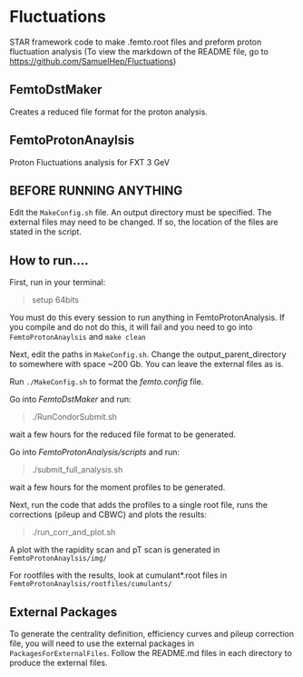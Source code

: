 # Fluctuations
STAR framework code to make .femto.root files and preform proton fluctuation analysis 
(To view the markdown of the README file, go to https://github.com/SamuelHep/Fluctuations)

## FemtoDstMaker 
Creates a reduced file format for the proton analysis.

## FemtoProtonAnaylsis
Proton Fluctuations analysis for FXT 3 GeV

## BEFORE RUNNING ANYTHING
Edit the `MakeConfig.sh` file. 
An output directory must be specified.
The external files may need to be changed. If so, the location of the files are stated in the script.

## How to run.... ##

First, run in your terminal:

> setup 64bits 

You must do this every session to run anything in FemtoProtonAnalysis.
If you compile and do not do this, it will fail and you need to go into `FemtoProtonAnaylsis` and `make clean`

Next, edit the paths in `MakeConfig.sh`. Change the output_parent_directory to somewhere with space ~200 Gb.
You can leave the external files as is.

Run `./MakeConfig.sh` to format the *femto.config* file.

Go into *FemtoDstMaker* and run:

> ./RunCondorSubmit.sh 

wait a few hours for the reduced file format to be generated.

Go into *FemtoProtonAnalysis/scripts* and run:

> ./submit_full_analysis.sh

wait a few hours for the moment profiles to be generated.

Next, run the code that adds the profiles to a single root file, runs the corrections (pileup and CBWC) and plots the results:

> ./run_corr_and_plot.sh 

A plot with the rapidity scan and pT scan is generated in `FemtoProtonAnaylsis/img/`

For rootfiles with the results, look at cumulant*.root files in `FemtoProtonAnaylsis/rootfiles/cumulants/`

## External Packages ##

To generate the centrality definition, efficiency curves and pileup correction file, you will need to use the external packages in `PackagesForExternalFiles`.
Follow the README.md files in each directory to produce the external files.
